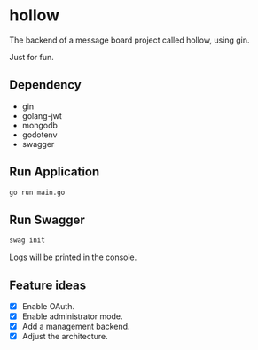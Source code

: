 # hollow

The backend of a message board project called hollow, using gin.

Just for fun.

## Dependency
- gin
- golang-jwt
- mongodb
- godotenv
- swagger

## Run Application
```sh
go run main.go
```

## Run Swagger
```sh
swag init
```
Logs will be printed in the console.

## Feature ideas
- [x] Enable OAuth.
- [x] Enable administrator mode.
- [x] Add a management backend.
- [x] Adjust the architecture.

